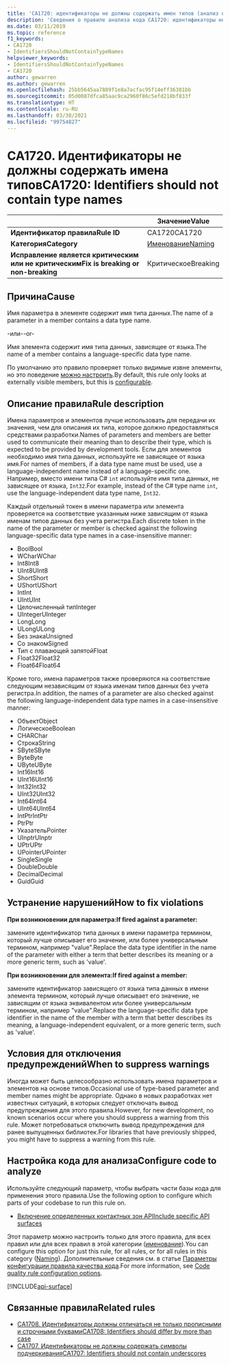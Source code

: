 ```yaml
---
title: 'CA1720: идентификаторы не должны содержать имен типов (анализ кода)'
description: 'Сведения о правиле анализа кода CA1720: идентификаторы не должны содержать имен типов'
ms.date: 03/11/2019
ms.topic: reference
f1_keywords:
- CA1720
- IdentifiersShouldNotContainTypeNames
helpviewer_keywords:
- IdentifiersShouldNotContainTypeNames
- CA1720
author: gewarren
ms.author: gewarren
ms.openlocfilehash: 25bb5645aa7889f1e8a7acfac95f14eff36381bb
ms.sourcegitcommit: 05d0087dfca85aac9ca2960f86c5efd218bf833f
ms.translationtype: HT
ms.contentlocale: ru-RU
ms.lasthandoff: 03/30/2021
ms.locfileid: "99754827"
---
```

# <a name="ca1720-identifiers-should-not-contain-type-names"></a><span data-ttu-id="3d9d0-103">CA1720. Идентификаторы не должны содержать имена типов</span><span class="sxs-lookup"><span data-stu-id="3d9d0-103">CA1720: Identifiers should not contain type names</span></span>

| | <span data-ttu-id="3d9d0-104">Значение</span><span class="sxs-lookup"><span data-stu-id="3d9d0-104">Value</span></span> |
|-|-|
| <span data-ttu-id="3d9d0-105">**Идентификатор правила**</span><span class="sxs-lookup"><span data-stu-id="3d9d0-105">**Rule ID**</span></span> |<span data-ttu-id="3d9d0-106">CA1720</span><span class="sxs-lookup"><span data-stu-id="3d9d0-106">CA1720</span></span>|
| <span data-ttu-id="3d9d0-107">**Категория**</span><span class="sxs-lookup"><span data-stu-id="3d9d0-107">**Category**</span></span> |[<span data-ttu-id="3d9d0-108">Именование</span><span class="sxs-lookup"><span data-stu-id="3d9d0-108">Naming</span></span>](naming-warnings.md)|
| <span data-ttu-id="3d9d0-109">**Исправление является критическим или не критическим**</span><span class="sxs-lookup"><span data-stu-id="3d9d0-109">**Fix is breaking or non-breaking**</span></span> |<span data-ttu-id="3d9d0-110">Критическое</span><span class="sxs-lookup"><span data-stu-id="3d9d0-110">Breaking</span></span>|

## <a name="cause"></a><span data-ttu-id="3d9d0-111">Причина</span><span class="sxs-lookup"><span data-stu-id="3d9d0-111">Cause</span></span>

<span data-ttu-id="3d9d0-112">Имя параметра в элементе содержит имя типа данных.</span><span class="sxs-lookup"><span data-stu-id="3d9d0-112">The name of a parameter in a member contains a data type name.</span></span>

<span data-ttu-id="3d9d0-113">-или-</span><span class="sxs-lookup"><span data-stu-id="3d9d0-113">-or-</span></span>

<span data-ttu-id="3d9d0-114">Имя элемента содержит имя типа данных, зависящее от языка.</span><span class="sxs-lookup"><span data-stu-id="3d9d0-114">The name of a member contains a language-specific data type name.</span></span>

<span data-ttu-id="3d9d0-115">По умолчанию это правило проверяет только видимые извне элементы, но это поведение [можно настроить](#configure-code-to-analyze).</span><span class="sxs-lookup"><span data-stu-id="3d9d0-115">By default, this rule only looks at externally visible members, but this is [configurable](#configure-code-to-analyze).</span></span>

## <a name="rule-description"></a><span data-ttu-id="3d9d0-116">Описание правила</span><span class="sxs-lookup"><span data-stu-id="3d9d0-116">Rule description</span></span>

<span data-ttu-id="3d9d0-117">Имена параметров и элементов лучше использовать для передачи их значения, чем для описания их типа, которое должно предоставляться средствами разработки.</span><span class="sxs-lookup"><span data-stu-id="3d9d0-117">Names of parameters and members are better used to communicate their meaning than to describe their type, which is expected to be provided by development tools.</span></span> <span data-ttu-id="3d9d0-118">Если для элементов необходимо имя типа данных, используйте не зависящее от языка имя.</span><span class="sxs-lookup"><span data-stu-id="3d9d0-118">For names of members, if a data type name must be used, use a language-independent name instead of a language-specific one.</span></span> <span data-ttu-id="3d9d0-119">Например, вместо имени типа C# `int` используйте имя типа данных, не зависящее от языка, `Int32`.</span><span class="sxs-lookup"><span data-stu-id="3d9d0-119">For example, instead of the C# type name `int`, use the language-independent data type name, `Int32`.</span></span>

<span data-ttu-id="3d9d0-120">Каждый отдельный токен в имени параметра или элемента проверяется на соответствие указанным ниже зависящим от языка именам типов данных без учета регистра.</span><span class="sxs-lookup"><span data-stu-id="3d9d0-120">Each discrete token in the name of the parameter or member is checked against the following language-specific data type names in a case-insensitive manner:</span></span>

- <span data-ttu-id="3d9d0-121">Bool</span><span class="sxs-lookup"><span data-stu-id="3d9d0-121">Bool</span></span>
- <span data-ttu-id="3d9d0-122">WChar</span><span class="sxs-lookup"><span data-stu-id="3d9d0-122">WChar</span></span>
- <span data-ttu-id="3d9d0-123">Int8</span><span class="sxs-lookup"><span data-stu-id="3d9d0-123">Int8</span></span>
- <span data-ttu-id="3d9d0-124">UInt8</span><span class="sxs-lookup"><span data-stu-id="3d9d0-124">UInt8</span></span>
- <span data-ttu-id="3d9d0-125">Short</span><span class="sxs-lookup"><span data-stu-id="3d9d0-125">Short</span></span>
- <span data-ttu-id="3d9d0-126">UShort</span><span class="sxs-lookup"><span data-stu-id="3d9d0-126">UShort</span></span>
- <span data-ttu-id="3d9d0-127">Int</span><span class="sxs-lookup"><span data-stu-id="3d9d0-127">Int</span></span>
- <span data-ttu-id="3d9d0-128">UInt</span><span class="sxs-lookup"><span data-stu-id="3d9d0-128">UInt</span></span>
- <span data-ttu-id="3d9d0-129">Целочисленный тип</span><span class="sxs-lookup"><span data-stu-id="3d9d0-129">Integer</span></span>
- <span data-ttu-id="3d9d0-130">UInteger</span><span class="sxs-lookup"><span data-stu-id="3d9d0-130">UInteger</span></span>
- <span data-ttu-id="3d9d0-131">Long</span><span class="sxs-lookup"><span data-stu-id="3d9d0-131">Long</span></span>
- <span data-ttu-id="3d9d0-132">ULong</span><span class="sxs-lookup"><span data-stu-id="3d9d0-132">ULong</span></span>
- <span data-ttu-id="3d9d0-133">Без знака</span><span class="sxs-lookup"><span data-stu-id="3d9d0-133">Unsigned</span></span>
- <span data-ttu-id="3d9d0-134">Со знаком</span><span class="sxs-lookup"><span data-stu-id="3d9d0-134">Signed</span></span>
- <span data-ttu-id="3d9d0-135">Тип с плавающей запятой</span><span class="sxs-lookup"><span data-stu-id="3d9d0-135">Float</span></span>
- <span data-ttu-id="3d9d0-136">Float32</span><span class="sxs-lookup"><span data-stu-id="3d9d0-136">Float32</span></span>
- <span data-ttu-id="3d9d0-137">Float64</span><span class="sxs-lookup"><span data-stu-id="3d9d0-137">Float64</span></span>

<span data-ttu-id="3d9d0-138">Кроме того, имена параметров также проверяются на соответствие следующим независящим от языка именам типов данных без учета регистра.</span><span class="sxs-lookup"><span data-stu-id="3d9d0-138">In addition, the names of a parameter are also checked against the following language-independent data type names in a case-insensitive manner:</span></span>

- <span data-ttu-id="3d9d0-139">Объект</span><span class="sxs-lookup"><span data-stu-id="3d9d0-139">Object</span></span>
- <span data-ttu-id="3d9d0-140">Логическое</span><span class="sxs-lookup"><span data-stu-id="3d9d0-140">Boolean</span></span>
- <span data-ttu-id="3d9d0-141">CHAR</span><span class="sxs-lookup"><span data-stu-id="3d9d0-141">Char</span></span>
- <span data-ttu-id="3d9d0-142">Строка</span><span class="sxs-lookup"><span data-stu-id="3d9d0-142">String</span></span>
- <span data-ttu-id="3d9d0-143">SByte</span><span class="sxs-lookup"><span data-stu-id="3d9d0-143">SByte</span></span>
- <span data-ttu-id="3d9d0-144">Byte</span><span class="sxs-lookup"><span data-stu-id="3d9d0-144">Byte</span></span>
- <span data-ttu-id="3d9d0-145">UByte</span><span class="sxs-lookup"><span data-stu-id="3d9d0-145">UByte</span></span>
- <span data-ttu-id="3d9d0-146">Int16</span><span class="sxs-lookup"><span data-stu-id="3d9d0-146">Int16</span></span>
- <span data-ttu-id="3d9d0-147">UInt16</span><span class="sxs-lookup"><span data-stu-id="3d9d0-147">UInt16</span></span>
- <span data-ttu-id="3d9d0-148">Int32</span><span class="sxs-lookup"><span data-stu-id="3d9d0-148">Int32</span></span>
- <span data-ttu-id="3d9d0-149">UInt32</span><span class="sxs-lookup"><span data-stu-id="3d9d0-149">UInt32</span></span>
- <span data-ttu-id="3d9d0-150">Int64</span><span class="sxs-lookup"><span data-stu-id="3d9d0-150">Int64</span></span>
- <span data-ttu-id="3d9d0-151">UInt64</span><span class="sxs-lookup"><span data-stu-id="3d9d0-151">UInt64</span></span>
- <span data-ttu-id="3d9d0-152">IntPtr</span><span class="sxs-lookup"><span data-stu-id="3d9d0-152">IntPtr</span></span>
- <span data-ttu-id="3d9d0-153">Ptr</span><span class="sxs-lookup"><span data-stu-id="3d9d0-153">Ptr</span></span>
- <span data-ttu-id="3d9d0-154">Указатель</span><span class="sxs-lookup"><span data-stu-id="3d9d0-154">Pointer</span></span>
- <span data-ttu-id="3d9d0-155">UInptr</span><span class="sxs-lookup"><span data-stu-id="3d9d0-155">UInptr</span></span>
- <span data-ttu-id="3d9d0-156">UPtr</span><span class="sxs-lookup"><span data-stu-id="3d9d0-156">UPtr</span></span>
- <span data-ttu-id="3d9d0-157">UPointer</span><span class="sxs-lookup"><span data-stu-id="3d9d0-157">UPointer</span></span>
- <span data-ttu-id="3d9d0-158">Single</span><span class="sxs-lookup"><span data-stu-id="3d9d0-158">Single</span></span>
- <span data-ttu-id="3d9d0-159">Double</span><span class="sxs-lookup"><span data-stu-id="3d9d0-159">Double</span></span>
- <span data-ttu-id="3d9d0-160">Decimal</span><span class="sxs-lookup"><span data-stu-id="3d9d0-160">Decimal</span></span>
- <span data-ttu-id="3d9d0-161">Guid</span><span class="sxs-lookup"><span data-stu-id="3d9d0-161">Guid</span></span>

## <a name="how-to-fix-violations"></a><span data-ttu-id="3d9d0-162">Устранение нарушений</span><span class="sxs-lookup"><span data-stu-id="3d9d0-162">How to fix violations</span></span>

<span data-ttu-id="3d9d0-163">**При возникновении для параметра:**</span><span class="sxs-lookup"><span data-stu-id="3d9d0-163">**If fired against a parameter:**</span></span>

<span data-ttu-id="3d9d0-164">замените идентификатор типа данных в имени параметра термином, который лучше описывает его значение, или более универсальным термином, например "value".</span><span class="sxs-lookup"><span data-stu-id="3d9d0-164">Replace the data type identifier in the name of the parameter with either a term that better describes its meaning or a more generic term, such as 'value'.</span></span>

<span data-ttu-id="3d9d0-165">**При возникновении для элемента:**</span><span class="sxs-lookup"><span data-stu-id="3d9d0-165">**If fired against a member:**</span></span>

<span data-ttu-id="3d9d0-166">замените идентификатор зависящего от языка типа данных в имени элемента термином, который лучше описывает его значение, не зависящим от языка эквивалентом или более универсальным термином, например "value".</span><span class="sxs-lookup"><span data-stu-id="3d9d0-166">Replace the language-specific data type identifier in the name of the member with a term that better describes its meaning, a language-independent equivalent, or a more generic term, such as 'value'.</span></span>

## <a name="when-to-suppress-warnings"></a><span data-ttu-id="3d9d0-167">Условия для отключения предупреждений</span><span class="sxs-lookup"><span data-stu-id="3d9d0-167">When to suppress warnings</span></span>

<span data-ttu-id="3d9d0-168">Иногда может быть целесообразно использовать имена параметров и элементов на основе типов.</span><span class="sxs-lookup"><span data-stu-id="3d9d0-168">Occasional use of type-based parameter and member names might be appropriate.</span></span> <span data-ttu-id="3d9d0-169">Однако в новых разработках нет известных ситуаций, в которых следует отключать вывод предупреждения для этого правила.</span><span class="sxs-lookup"><span data-stu-id="3d9d0-169">However, for new development, no known scenarios occur where you should suppress a warning from this rule.</span></span> <span data-ttu-id="3d9d0-170">Может потребоваться отключить вывод предупреждения для ранее выпущенных библиотек.</span><span class="sxs-lookup"><span data-stu-id="3d9d0-170">For libraries that have previously shipped, you might have to suppress a warning from this rule.</span></span>

## <a name="configure-code-to-analyze"></a><span data-ttu-id="3d9d0-171">Настройка кода для анализа</span><span class="sxs-lookup"><span data-stu-id="3d9d0-171">Configure code to analyze</span></span>

<span data-ttu-id="3d9d0-172">Используйте следующий параметр, чтобы выбрать части базы кода для применения этого правила.</span><span class="sxs-lookup"><span data-stu-id="3d9d0-172">Use the following option to configure which parts of your codebase to run this rule on.</span></span>

- [<span data-ttu-id="3d9d0-173">Включение определенных контактных зон API</span><span class="sxs-lookup"><span data-stu-id="3d9d0-173">Include specific API surfaces</span></span>](#include-specific-api-surfaces)

<span data-ttu-id="3d9d0-174">Этот параметр можно настроить только для этого правила, для всех правил или для всех правил в этой категории ([именование](naming-warnings.md)).</span><span class="sxs-lookup"><span data-stu-id="3d9d0-174">You can configure this option for just this rule, for all rules, or for all rules in this category ([Naming](naming-warnings.md)).</span></span> <span data-ttu-id="3d9d0-175">Дополнительные сведения см. в статье [Параметры конфигурации правила качества кода](../code-quality-rule-options.md).</span><span class="sxs-lookup"><span data-stu-id="3d9d0-175">For more information, see [Code quality rule configuration options](../code-quality-rule-options.md).</span></span>

[!INCLUDE[api-surface](~/includes/code-analysis/api-surface.md)]

## <a name="related-rules"></a><span data-ttu-id="3d9d0-176">Связанные правила</span><span class="sxs-lookup"><span data-stu-id="3d9d0-176">Related rules</span></span>

- [<span data-ttu-id="3d9d0-177">CA1708. Идентификаторы должны отличаться не только прописными и строчными буквами</span><span class="sxs-lookup"><span data-stu-id="3d9d0-177">CA1708: Identifiers should differ by more than case</span></span>](ca1708.md)
- [<span data-ttu-id="3d9d0-178">CA1707. Идентификаторы не должны содержать символы подчеркивания</span><span class="sxs-lookup"><span data-stu-id="3d9d0-178">CA1707: Identifiers should not contain underscores</span></span>](ca1707.md)
